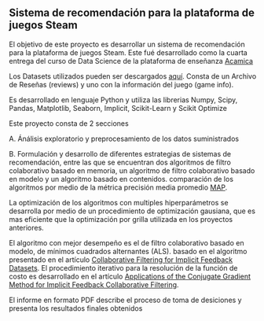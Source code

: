 ## Sistema de recomendación para la plataforma de juegos Steam

El objetivo de este proyecto es desarrollar un sistema de recomendación para la plataforma de juegos Steam. Este fué desarrollado como la cuarta entrega del curso de Data Science de la plataforma de enseñanza [Acamica](https://www.acamica.com/)

Los Datasets utilizados pueden ser descargados [aquí](https://github.com/kang205/SASRec). Consta de un Archivo de Reseñas (reviews) y uno con la información del juego (game info).

Es desarrollado en lenguaje Python y utiliza las librerias Numpy, Scipy, Pandas, Matplotlib, Seaborn, Implicit, Scikit-Learn y Scikit Optimize

Este proyecto consta de 2 secciones

A. Ánálisis exploratorio y preprocesamiento de los datos suministrados

B. Formulación y desarrollo de diferentes estrategias de sistemas de recomendación, entre las que se encuentran dos algoritmos de filtro colaborativo basado en memoria, un algoritmo de filtro colaborativo basado en modelo y un algoritmo basado en contenidos. comparación de los algoritmos por medio de la métrica precisión media promedio [MAP](https://en.wikipedia.org/wiki/Evaluation_measures_(information_retrieval)#Mean_average_precision).

La optimización de los algoritmos con multiples hiperparámetros se desarrolla por medio de un procedimiento de optimización gausiana, que es mas eficiente que la optimización por grilla utilizada en los proyectos anteriores.

El algoritmo con mejor desempeño es el de filtro colaborativo basado en modelo, de mínimos cuadrados alternantes (ALS). basado en el algoritmo presentado en el artículo [Collaborative Filtering for Implicit Feedback Datasets](http://yifanhu.net/PUB/cf.pdf). El procedimiento iterativo para la resolución de la función de costo es desarrollado en el artículo [Applications of the Conjugate Gradient Method for Implicit Feedback Collaborative Filtering](http://citeseerx.ist.psu.edu/viewdoc/download?doi=10.1.1.379.6473&rep=rep1&type=pdf).

El informe en formato PDF describe el proceso de toma de desiciones y presenta los resultados finales obtenidos
